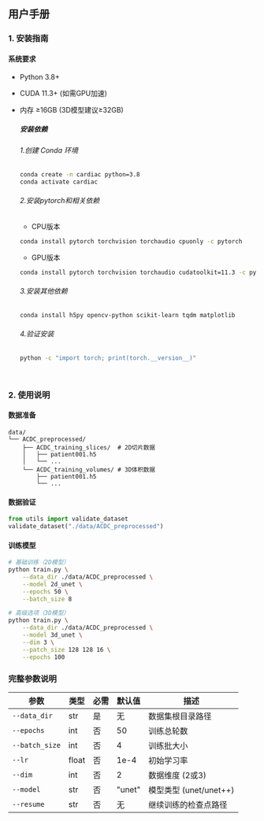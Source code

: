 ## 用户手册

### 1. 安装指南

#### 系统要求

- Python 3.8+

- CUDA 11.3+ (如需GPU加速)

- 内存 ≥16GB (3D模型建议≥32GB)

  ##### 安装依赖

  ###### 1.创建 Conda 环境

  ```bash
  conda create -n cardiac python=3.8
  conda activate cardiac
  ```

  ###### 2.安装pytorch和相关依赖

  - CPU版本

  ```bash
  conda install pytorch torchvision torchaudio cpuonly -c pytorch
  ```

  - GPU版本

  ```bash
  conda install pytorch torchvision torchaudio cudatoolkit=11.3 -c pytorch
  ```

  ###### 3.安装其他依赖

  ```bash
  conda install h5py opencv-python scikit-learn tqdm matplotlib
  ```

  ###### 4.验证安装

  ```bash
  python -c "import torch; print(torch.__version__)"
  ```

​	

### 2. 使用说明

#### 数据准备

```plaintext
data/
└── ACDC_preprocessed/
    ├── ACDC_training_slices/  # 2D切片数据
    │   ├── patient001.h5
    │   └── ...
    └── ACDC_training_volumes/ # 3D体积数据
        ├── patient001.h5
        └── ...
```

#### 数据验证

```python
from utils import validate_dataset
validate_dataset("./data/ACDC_preprocessed")
```

#### 训练模型

```bash
# 基础训练（2D模型）
python train.py \
    --data_dir ./data/ACDC_preprocessed \
    --model 2d_unet \
    --epochs 50 \
    --batch_size 8

# 高级选项（3D模型）
python train.py \
    --data_dir ./data/ACDC_preprocessed \
    --model 3d_unet \
    --dim 3 \
    --patch_size 128 128 16 \
    --epochs 100
```



### 完整参数说明

| 参数           | 类型  | 必需 | 默认值 | 描述                   |
| -------------- | ----- | ---- | ------ | ---------------------- |
| `--data_dir`   | str   | 是   | 无     | 数据集根目录路径       |
| `--epochs`     | int   | 否   | 50     | 训练总轮数             |
| `--batch_size` | int   | 否   | 4      | 训练批大小             |
| `--lr`         | float | 否   | 1e-4   | 初始学习率             |
| `--dim`        | int   | 否   | 2      | 数据维度 (2或3)        |
| `--model`      | str   | 否   | "unet" | 模型类型 (unet/unet++) |
| `--resume`     | str   | 否   | 无     | 继续训练的检查点路径   |